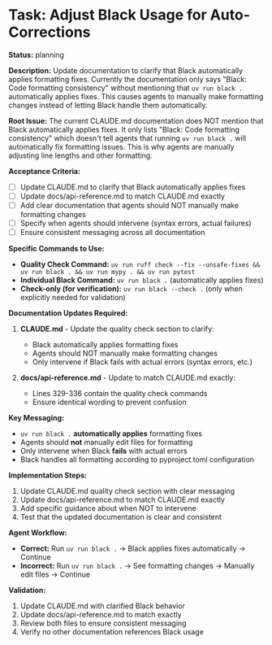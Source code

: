 # Task: Adjust Black Usage for Auto-Corrections

**Status:** planning

**Description:**
Update documentation to clarify that Black automatically applies formatting fixes. Currently the documentation only says "Black: Code formatting consistency" without mentioning that `uv run black .` automatically applies fixes. This causes agents to manually make formatting changes instead of letting Black handle them automatically.

**Root Issue:**
The current CLAUDE.md documentation does NOT mention that Black automatically applies fixes. It only lists "Black: Code formatting consistency" which doesn't tell agents that running `uv run black .` will automatically fix formatting issues. This is why agents are manually adjusting line lengths and other formatting.

**Acceptance Criteria:**
- [ ] Update CLAUDE.md to clarify that Black automatically applies fixes
- [ ] Update docs/api-reference.md to match CLAUDE.md exactly
- [ ] Add clear documentation that agents should NOT manually make formatting changes
- [ ] Specify when agents should intervene (syntax errors, actual failures)
- [ ] Ensure consistent messaging across all documentation

**Specific Commands to Use:**
- **Quality Check Command:** `uv run ruff check --fix --unsafe-fixes && uv run black . && uv run mypy . && uv run pytest`
- **Individual Black Command:** `uv run black .` (automatically applies fixes)
- **Check-only (for verification):** `uv run black --check .` (only when explicitly needed for validation)

**Documentation Updates Required:**

1. **CLAUDE.md** - Update the quality check section to clarify:
   - Black automatically applies formatting fixes
   - Agents should NOT manually make formatting changes
   - Only intervene if Black fails with actual errors (syntax errors, etc.)

2. **docs/api-reference.md** - Update to match CLAUDE.md exactly:
   - Lines 329-336 contain the quality check commands
   - Ensure identical wording to prevent confusion

**Key Messaging:**
- `uv run black .` **automatically applies** formatting fixes
- Agents should **not** manually edit files for formatting
- Only intervene when Black **fails** with actual errors
- Black handles all formatting according to pyproject.toml configuration

**Implementation Steps:**
1. Update CLAUDE.md quality check section with clear messaging
2. Update docs/api-reference.md to match CLAUDE.md exactly
3. Add specific guidance about when NOT to intervene
4. Test that the updated documentation is clear and consistent

**Agent Workflow:**
- **Correct:** Run `uv run black .` → Black applies fixes automatically → Continue
- **Incorrect:** Run `uv run black .` → See formatting changes → Manually edit files → Continue

**Validation:**
1. Update CLAUDE.md with clarified Black behavior
2. Update docs/api-reference.md to match exactly
3. Review both files to ensure consistent messaging
4. Verify no other documentation references Black usage